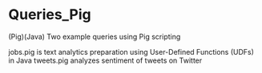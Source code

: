 Queries_Pig
===========

(Pig)(Java) Two example queries using Pig scripting

jobs.pig is text analytics preparation using User-Defined Functions (UDFs) in Java
tweets.pig analyzes sentiment of tweets on Twitter
